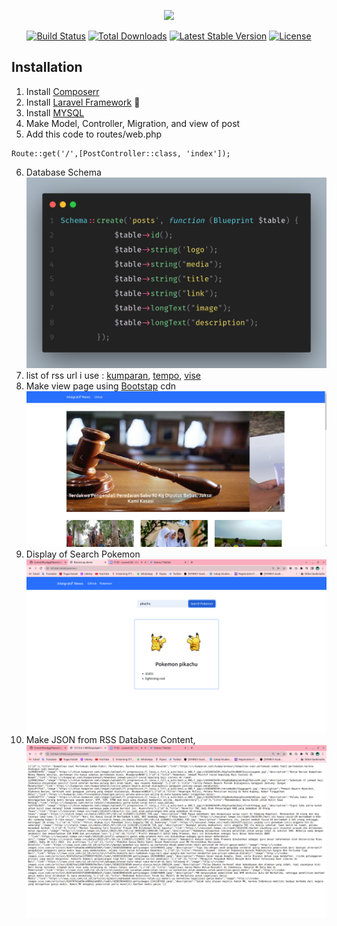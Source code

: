 <p align="center"><a href="https://laravel.com" target="_blank"><img src="https://raw.githubusercontent.com/laravel/art/master/logo-lockup/5%20SVG/2%20CMYK/1%20Full%20Color/laravel-logolockup-cmyk-red.svg" width="400"></a></p>

<p align="center">
<a href="https://travis-ci.org/laravel/framework"><img src="https://travis-ci.org/laravel/framework.svg" alt="Build Status"></a>
<a href="https://packagist.org/packages/laravel/framework"><img src="https://img.shields.io/packagist/dt/laravel/framework" alt="Total Downloads"></a>
<a href="https://packagist.org/packages/laravel/framework"><img src="https://img.shields.io/packagist/v/laravel/framework" alt="Latest Stable Version"></a>
<a href="https://packagist.org/packages/laravel/framework"><img src="https://img.shields.io/packagist/l/laravel/framework" alt="License"></a>
</p>

## Installation

1. Install [Composerr](https://getcomposer.org/download/)
2. Install [Laravel Framework](https://laravel.com/docs/master/installation) :japanese_goblin:
3. Install [MYSQL](https://www.mysql.com/products/workbench/)
4. Make Model, Controller, Migration, and view of post
5. Add this code to routes/web.php

```route
Route::get('/',[PostController::class, 'index']);
```

6. Database Schema
   ![database schema](/public/schema.jpeg)
7. list of rss url i use :
   [kumparan](https://lapi.kumparan.com/v2.0/rss/),
   [tempo](https://rss.tempo.co/nasional),
   [vise](https://www.vice.com/id/rss?locale=id_id)
8. Make view page using [Bootstap](https://getbootstrap.com/) cdn
   ![Pokemon API](/public/website.png)
9. Display of Search Pokemon
   ![JSON](/public/pokemon.png)
10. Make JSON from RSS Database Content,
    ![JSON](/public/json.png)
